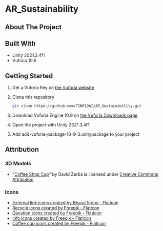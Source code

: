 # AR_Sustainability

## About The Project

## Built With

* Unity 2021.3.4f1
* Vuforia 10.9

## Getting Started

1. Get a Vuforia Key on [the Vuforia website](https://developer.vuforia.com/vui/develop/licenses)
2. Clone this repository

   ```sh
   git clone https://github.com/TINF19AI/AR_Sustainability.git
   ```

3. Download Vuforia Engine 10.9 on [the Vuforia Downloads page](https://developer.vuforia.com/downloads/sdk)
4. Open the project with Unity 2021.3.4f1
5. Add add-vuforia-package-10-9-3.unitypackage to your project

## Attribution

### 3D Models

* "[Coffee Shop Cup](https://skfb.ly/6RunB)" by David Zerba is licensed under [Creative Commons Attribution](http://creativecommons.org/licenses/by/4.0/)

### Icons

* [External link icons created by Bharat Icons - Flaticon](https://www.flaticon.com/free-icons/external-link)
* [Recycle icons created by Freepik - Flaticon](https://www.flaticon.com/free-icons/recycle)
* [Question icons created by Freepik - Flaticon](https://www.flaticon.com/free-icons/question)
* [Info icons created by Freepik - Flaticon](https://www.flaticon.com/free-icons/info)
* [Coffee cup icons created by Freepik - Flaticon](https://www.flaticon.com/free-icons/coffee-cup)
